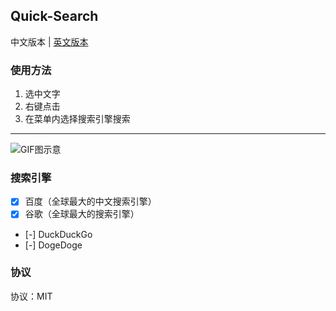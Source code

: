## Quick-Search

中文版本 | [英文版本](#)

### 使用方法

1. 选中文字
2. 右键点击
3. 在菜单内选择搜索引擎搜索

---

![GIF图示意](https://cdn.jsdelivr.net/gh/oCoke/Assets@master/project/quick-search.gif)

### 搜索引擎
- [x] 百度（全球最大的中文搜索引擎）
- [x] 谷歌（全球最大的搜索引擎）
- [-] DuckDuckGo
- [-] DogeDoge

### 协议
协议：MIT